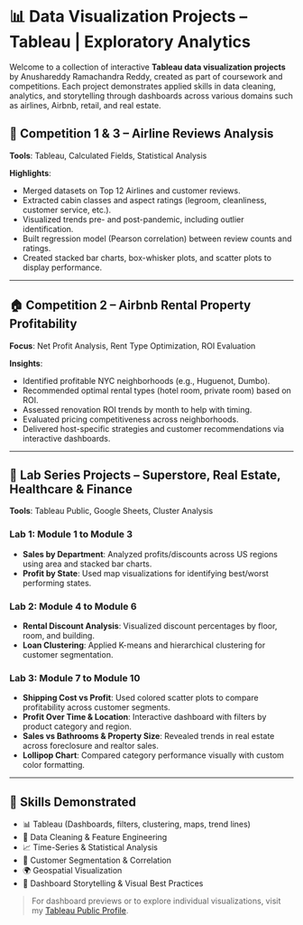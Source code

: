 # 📊 Data Visualization Projects – Tableau | Exploratory Analytics

Welcome to a collection of interactive **Tableau data visualization projects** by Anushareddy Ramachandra Reddy, created as part of coursework and competitions. Each project demonstrates applied skills in data cleaning, analytics, and storytelling through dashboards across various domains such as airlines, Airbnb, retail, and real estate.

## 🛫 Competition 1 & 3 – Airline Reviews Analysis

**Tools**: Tableau, Calculated Fields, Statistical Analysis

**Highlights**:
- Merged datasets on Top 12 Airlines and customer reviews.
- Extracted cabin classes and aspect ratings (legroom, cleanliness, customer service, etc.).
- Visualized trends pre- and post-pandemic, including outlier identification.
- Built regression model (Pearson correlation) between review counts and ratings.
- Created stacked bar charts, box-whisker plots, and scatter plots to display performance.

---

## 🏠 Competition 2 – Airbnb Rental Property Profitability

**Focus**: Net Profit Analysis, Rent Type Optimization, ROI Evaluation

**Insights**:
- Identified profitable NYC neighborhoods (e.g., Huguenot, Dumbo).
- Recommended optimal rental types (hotel room, private room) based on ROI.
- Assessed renovation ROI trends by month to help with timing.
- Evaluated pricing competitiveness across neighborhoods.
- Delivered host-specific strategies and customer recommendations via interactive dashboards.

---

## 🛒 Lab Series Projects – Superstore, Real Estate, Healthcare & Finance

**Tools**: Tableau Public, Google Sheets, Cluster Analysis

### Lab 1: Module 1 to Module 3
- **Sales by Department**: Analyzed profits/discounts across US regions using area and stacked bar charts.
- **Profit by State**: Used map visualizations for identifying best/worst performing states.

### Lab 2: Module 4 to Module 6
- **Rental Discount Analysis**: Visualized discount percentages by floor, room, and building.
- **Loan Clustering**: Applied K-means and hierarchical clustering for customer segmentation.

### Lab 3: Module 7 to Module 10
- **Shipping Cost vs Profit**: Used colored scatter plots to compare profitability across customer segments.
- **Profit Over Time & Location**: Interactive dashboard with filters by product category and region.
- **Sales vs Bathrooms & Property Size**: Revealed trends in real estate across foreclosure and realtor sales.
- **Lollipop Chart**: Compared category performance visually with custom color formatting.

---

## 🔧 Skills Demonstrated

- 📊 Tableau (Dashboards, filters, clustering, maps, trend lines)
- 🧹 Data Cleaning & Feature Engineering
- 📈 Time-Series & Statistical Analysis
- 🧠 Customer Segmentation & Correlation
- 🌍 Geospatial Visualization
- 📑 Dashboard Storytelling & Visual Best Practices

> For dashboard previews or to explore individual visualizations, visit my [Tableau Public Profile](https://github.com/Anusharreddy).


